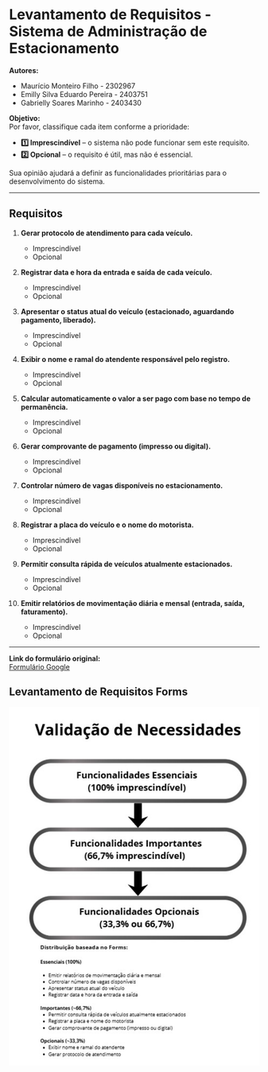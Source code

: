 # Levantamento de Requisitos - Sistema de Administração de Estacionamento

**Autores:**  
- Maurício Monteiro Filho - 2302967  
- Emilly Silva Eduardo Pereira - 2403751  
- Gabrielly Soares Marinho - 2403430  

**Objetivo:**  
Por favor, classifique cada item conforme a prioridade:  

- **1️⃣ Imprescindível** – o sistema não pode funcionar sem este requisito.  
- **2️⃣ Opcional** – o requisito é útil, mas não é essencial.  

Sua opinião ajudará a definir as funcionalidades prioritárias para o desenvolvimento do sistema.

---

## Requisitos

1. **Gerar protocolo de atendimento para cada veículo.**  
   - Imprescindível  
   - Opcional  

2. **Registrar data e hora da entrada e saída de cada veículo.**  
   - Imprescindível  
   - Opcional  

3. **Apresentar o status atual do veículo (estacionado, aguardando pagamento, liberado).**  
   - Imprescindível  
   - Opcional  

4. **Exibir o nome e ramal do atendente responsável pelo registro.**  
   - Imprescindível  
   - Opcional  

5. **Calcular automaticamente o valor a ser pago com base no tempo de permanência.**  
   - Imprescindível  
   - Opcional  

6. **Gerar comprovante de pagamento (impresso ou digital).**  
   - Imprescindível  
   - Opcional  

7. **Controlar número de vagas disponíveis no estacionamento.**  
   - Imprescindível  
   - Opcional  

8. **Registrar a placa do veículo e o nome do motorista.**  
   - Imprescindível  
   - Opcional  

9. **Permitir consulta rápida de veículos atualmente estacionados.**  
   - Imprescindível  
   - Opcional  

10. **Emitir relatórios de movimentação diária e mensal (entrada, saída, faturamento).**  
    - Imprescindível  
    - Opcional  

---

**Link do formulário original:**  
[Formulário Google](https://docs.google.com/forms/d/e/1FAIpQLSe8F_qTcznWWbsiHnR-TM631YXwa139Uxt684N2GqrfGR-Hug/viewform)

## Levantamento de Requisitos Forms

<p>
  <img src="REQUISITOS.png" alt="Diagrama BPMN - Estacionamento" width="600">
</p>